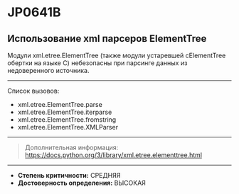 # JP0641B
## Использование xml парсеров ElementTree
Модули xml.etree.ElementTree (также модули устаревшей cElementTree
обертки на языке С) небезопасны при парсинге данных из недоверенного источника.


---
Список вызовов:

* xml.etree.ElementTree.parse
* xml.etree.ElementTree.iterparse
* xml.etree.ElementTree.fromstring
* xml.etree.ElementTree.XMLParser

---
> Дополнительная информация:
> <https://docs.python.org/3/library/xml.etree.elementtree.html>
---
* __Степень критичности:__ СРЕДНЯЯ
* __Достоверность определения:__ ВЫСОКАЯ
